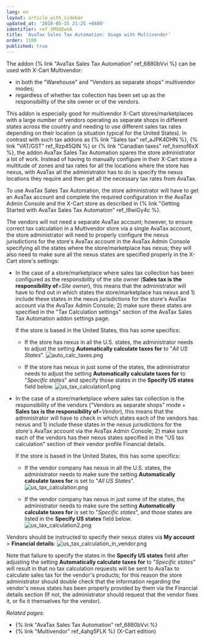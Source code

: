 ```yaml
---
lang: en
layout: article_with_sidebar
updated_at: '2018-05-15 21:25 +0400'
identifier: ref_3MSUEwVA
title: 'AvaTax Sales Tax Automation: Usage with Multivendor'
order: 1100
published: true
---
```

The addon {% link "AvaTax Sales Tax Automation" ref_6880bVvi %} can be used with X-Cart Multivendor:
   
   * in both the "Warehouse" and "Vendors as separate shops" multivendor modes;
   * regardless of whether tax collection has been set up as the responsibility of the site owner or of the vendors. 

This addon is especially good for multivendor X-Cart stores/marketplaces with a large number of vendors operating as separate shops in different states across the country and needing to use different sales tax rates depending on their location (a situation typical for the United States). In contrast with such tax addons as {% link "Sales tax" ref_aJPK4DHN %}, {% link "VAT/GST" ref_Rzp45QlN %} or {% link "Canadian taxes" ref_hxmof6xX %}, the addon AvaTax Sales Tax Automation spares the store administrator a lot of work. Instead of having to manually configure in their X-Cart store a multitude of zones and tax rates for all the locations where the store has nexus, with AvaTax all the administrator has to do is specify the nexus locations they require and then get all the necessary tax rates from AvaTax.  

To use AvaTax Sales Tax Automation, the store administrator will have to get an AvaTax account and complete the required configuration in the AvaTax Admin Console and the X-Cart store as described in {% link "Getting Started with AvaTax Sales Tax Automation" ref_I9wiGy4c %}.

The vendors will not need a separate AvaTax account; however, to ensure correct tax calculation in a Multivendor store via a single AvaTax account, the store administrator will need to properly configure the nexus jurisdictions for the store's AvaTax account in the AvaTax Admin Console specifying all the states where the store/marketplace has nexus; they will also need to make sure all the nexus states are specified properly in the X-Cart store's settings:

   * In the case of a store/marketplace where sales tax collection has been configured as the responsibility of the site owner (**Sales tax is the responsibility of**=_Site owner_), this means that the administrator will have to find out in which states the store/marketplace has nexus and 1) include these states in the nexus jurisdictions for the store's AvaTax account via the AvaTax Admin Console; 2) make sure these states are specified in the "Tax Calculation settings" section of the AvaTax Sales Tax Automation addon settings page. 
   
     If the store is based in the United States, this has some specifics:
   
      *  If the store has nexus in all the U.S. states, the administrator needs to adjust the setting **Automatically calculate taxes for** to "_All US States_".
         ![auto_calc_taxes.png]({{site.baseurl}}/attachments/ref_3MSUEwVA/auto_calc_taxes.png)
         
      *  If the store has nexus in just some of the states, the administrator needs to adjust the setting **Automatically calculate taxes for** to "_Specific states_" and specify those states in the **Specify US states** field below.
         ![us_tax_calculation1.png]({{site.baseurl}}/attachments/ref_3MSUEwVA/us_tax_calculation1.png)

 
   * In the case of a store/marketplace where sales tax collection is the responsibility of the vendors ("Vendors as separate shops" mode + **Sales tax is the responsibility of**=_Vendor_), this means that the administrator will have to check in which states each of the vendors has nexus and 1) include these states in the nexus jurisdictions for the store's AvaTax account via the AvaTax Admin Console; 2) make sure each of the vendors has their nexus states specified in the "US tax calculation" section of their vendor profile Financial details. 
   
     If the store is based in the United States, this has some specifics:
   
      *  If the vendor company has nexus in all the U.S. states, the administrator needs to make sure the setting **Automatically calculate taxes for** is set to "_All US States_".
         ![us_tax_calculation.png]({{site.baseurl}}/attachments/ref_3MSUEwVA/us_tax_calculation.png)
         
      *  If the vendor company has nexus in just some of the states, the administrator needs to make sure the setting **Automatically calculate taxes for** is set to "_Specific states_", and those states are listed in the **Specify US states** field below.
         ![us_tax_calculation2.png]({{site.baseurl}}/attachments/ref_3MSUEwVA/us_tax_calculation2.png)

Vendors should be instructed to specify their nexus states via **My account** > **Financial details**:
![us_tax_calculation_in_vendor.png]({{site.baseurl}}/attachments/ref_3MSUEwVA/us_tax_calculation_in_vendor.png)

Note that failure to specify the states in the **Specify US states** field after adjusting the setting **Automatically calculate taxes for** to "_Specific states_" will result in that no tax calculation requests will be sent to AvaTax to calculate sales tax for the vendor's products; for this reason the store administrator should double check that the information regarding the vendor's nexus states has been properly provided by them via the Financial details section (If not, the administrator should request that the vendor fixes it, or fix it themselves for the vendor).

_Related pages:_

   * {% link "AvaTax Sales Tax Automation" ref_6880bVvi %}
   * {% link "Multivendor" ref_4ahg5FLK %} (X-Cart edition)
